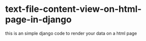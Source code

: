 # text-file-content-view-on-html-page-in-django
this is an simple django code to render your data on a html page 
